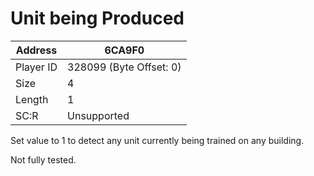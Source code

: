 #  Unit being Produced
Address   | 6CA9F0
----------|-------------
Player ID | 328099 (Byte Offset: 0)
Size 	  | 4
Length 	  | 1
SC:R      | Unsupported

Set value to 1 to detect any unit currently being trained on any building.

Not fully tested.
